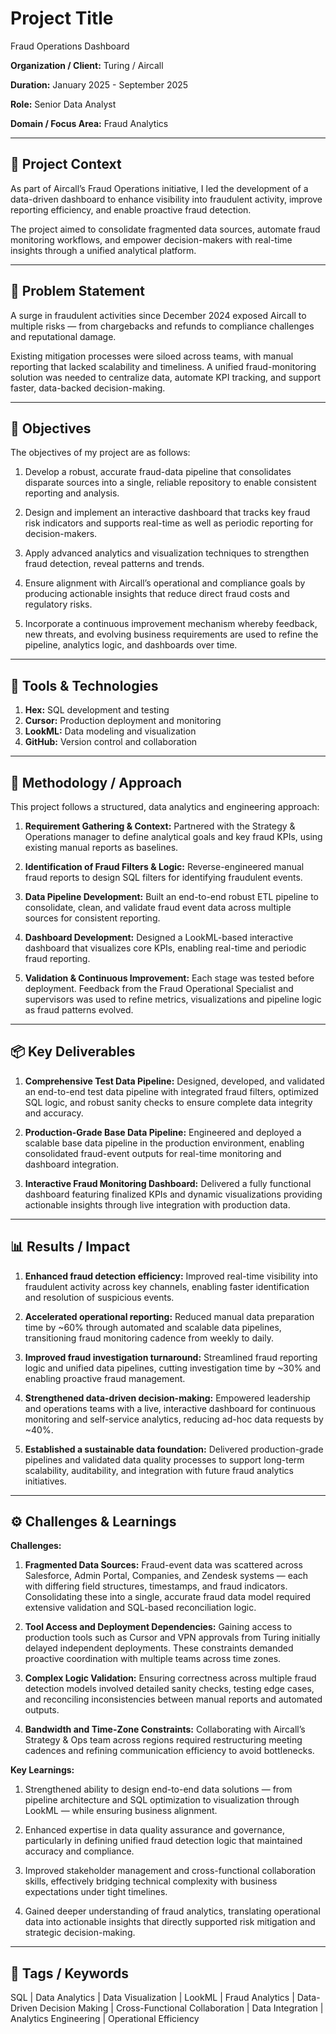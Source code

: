 # Project Title

Fraud Operations Dashboard

**Organization / Client:** Turing / Aircall

**Duration:**   January 2025 - September 2025

**Role:**   Senior Data Analyst

**Domain / Focus Area:**   Fraud Analytics

---

## 🧩 Project Context

As part of Aircall’s Fraud Operations initiative, I led the development of a data-driven dashboard to enhance visibility into fraudulent activity, improve reporting efficiency, and enable proactive fraud detection.

The project aimed to consolidate fragmented data sources, automate fraud monitoring workflows, and empower decision-makers with real-time insights through a unified analytical platform.

---

## 🚨 Problem Statement

A surge in fraudulent activities since December 2024 exposed Aircall to multiple risks — from chargebacks and refunds to compliance challenges and reputational damage.

Existing mitigation processes were siloed across teams, with manual reporting that lacked scalability and timeliness. A unified fraud-monitoring solution was needed to centralize data, automate KPI tracking, and support faster, data-backed decision-making.

---

## 🎯 Objectives

The objectives of my project are as follows:

1. Develop a robust, accurate fraud-data pipeline that consolidates disparate sources into a single, reliable repository to enable consistent reporting and analysis.
   
2. Design and implement an interactive dashboard that tracks key fraud risk indicators and supports real-time as well as periodic reporting for decision-makers.
   
3. Apply advanced analytics and visualization techniques to strengthen fraud detection, reveal patterns and trends.
   
4. Ensure alignment with Aircall’s operational and compliance goals by producing actionable insights that reduce direct fraud costs and regulatory risks.
   
5. Incorporate a continuous improvement mechanism whereby feedback, new threats, and evolving business requirements are used to refine the pipeline, analytics logic, and dashboards over time. 

---

## 🧰 Tools & Technologies

1. **Hex:** SQL development and testing
2. **Cursor:** Production deployment and monitoring
3. **LookML:** Data modeling and visualization
4. **GitHub:** Version control and collaboration

---

## 🔧 Methodology / Approach

This project follows a structured, data analytics and engineering approach:

1. **Requirement Gathering & Context:** Partnered with the Strategy & Operations manager to define analytical goals and key fraud KPIs, using existing manual reports as baselines.

2. **Identification of Fraud Filters & Logic:** Reverse-engineered manual fraud reports to design SQL filters for identifying fraudulent events.
   
3. **Data Pipeline Development:** Built an end-to-end robust ETL pipeline to consolidate, clean, and validate fraud event data across multiple sources for consistent reporting.
   
4. **Dashboard Development:** Designed a LookML-based interactive dashboard that visualizes core KPIs, enabling real-time and periodic fraud reporting.
   
5. **Validation & Continuous Improvement:** Each stage was tested before deployment. Feedback from the Fraud Operational Specialist and supervisors was used to refine metrics, visualizations and pipeline logic as fraud patterns evolved.  

---

## 📦 Key Deliverables

1. **Comprehensive Test Data Pipeline:** Designed, developed, and validated an end-to-end test data pipeline with integrated fraud filters, optimized SQL logic, and robust sanity checks to ensure complete data integrity and accuracy.

2. **Production-Grade Base Data Pipeline:** Engineered and deployed a scalable base data pipeline in the production environment, enabling consolidated fraud-event outputs for real-time monitoring and dashboard integration.

3. **Interactive Fraud Monitoring Dashboard:** Delivered a fully functional dashboard featuring finalized KPIs and dynamic visualizations providing actionable insights through live integration with production data. 

---

## 📊 Results / Impact

1. **Enhanced fraud detection efficiency:** Improved real-time visibility into fraudulent activity across key channels, enabling faster identification and resolution of suspicious events.

2. **Accelerated operational reporting:** Reduced manual data preparation time by ~60% through automated and scalable data pipelines, transitioning fraud monitoring cadence from weekly to daily.

3. **Improved fraud investigation turnaround:** Streamlined fraud reporting logic and unified data pipelines, cutting investigation time by ~30% and enabling proactive fraud management.

4. **Strengthened data-driven decision-making:** Empowered leadership and operations teams with a live, interactive dashboard for continuous monitoring and self-service analytics, reducing ad-hoc data requests by ~40%.

5. **Established a sustainable data foundation:** Delivered production-grade pipelines and validated data quality processes to support long-term scalability, auditability, and integration with future fraud analytics initiatives.  

---

## ⚙️ Challenges & Learnings

**Challenges:**

1. **Fragmented Data Sources:** Fraud-event data was scattered across Salesforce, Admin Portal, Companies, and Zendesk systems — each with differing field structures, timestamps, and fraud indicators. Consolidating these into a single, accurate fraud data model required extensive validation and SQL-based reconciliation logic.
   
2. **Tool Access and Deployment Dependencies:** Gaining access to production tools such as Cursor and VPN approvals from Turing initially delayed independent deployments. These constraints demanded proactive coordination with multiple teams across time zones.
   
3. **Complex Logic Validation:** Ensuring correctness across multiple fraud detection models involved detailed sanity checks, testing edge cases, and reconciling inconsistencies between manual reports and automated outputs.

4. **Bandwidth and Time-Zone Constraints:** Collaborating with Aircall’s Strategy & Ops team across regions required restructuring meeting cadences and refining communication efficiency to avoid bottlenecks.

**Key Learnings:**

1. Strengthened ability to design end-to-end data solutions — from pipeline architecture and SQL optimization to visualization through LookML — while ensuring business alignment.
   
2. Enhanced expertise in data quality assurance and governance, particularly in defining unified fraud detection logic that maintained accuracy and compliance.
   
3. Improved stakeholder management and cross-functional collaboration skills, effectively bridging technical complexity with business expectations under tight timelines.
   
4. Gained deeper understanding of fraud analytics, translating operational data into actionable insights that directly supported risk mitigation and strategic decision-making. 

---

## 🔖 Tags / Keywords

SQL | Data Analytics | Data Visualization | LookML | Fraud Analytics | Data-Driven Decision Making | Cross-Functional Collaboration | Data Integration | Analytics Engineering | Operational Efficiency